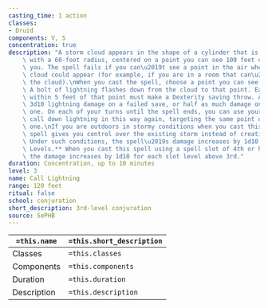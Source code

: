 ```yaml
---
casting_time: 1 action
classes:
- Druid
components: V, S
concentration: true
description: "A storm cloud appears in the shape of a cylinder that is 10 feet tall\
    \ with a 60-foot radius, centered on a point you can see 100 feet directly above\
    \ you. The spell fails if you can\u2019t see a point in the air where the storm\
    \ cloud could appear (for example, if you are in a room that can\u2019t accommodate\
    \ the cloud).\nWhen you cast the spell, choose a point you can see within range.\
    \ A bolt of lightning flashes down from the cloud to that point. Each creature\
    \ within 5 feet of that point must make a Dexterity saving throw. A creature takes\
    \ 3d10 lightning damage on a failed save, or half as much damage on a successful\
    \ one. On each of your turns until the spell ends, you can use your action to\
    \ call down lightning in this way again, targeting the same point or a different\
    \ one.\nIf you are outdoors in stormy conditions when you cast this spell, the\
    \ spell gives you control over the existing storm instead of creating a new one.\
    \ Under such conditions, the spell\u2019s damage increases by 1d10.\n**At Higher\
    \ Levels.** When you cast this spell using a spell slot of 4th or higher level,\
    \ the damage increases by 1d10 for each slot level above 3rd."
duration: Concentration, up to 10 minutes
level: 3
name: Call Lightning
range: 120 feet
ritual: false
school: conjuration
short_description: 3rd-level conjuration
source: 5ePHB
---
```


| `=this.name` | `=this.short_description` |
| ------------ | ------------------------- |
| Classes      | `=this.classes`           |
| Components   | `=this.components`        |
| Duration     | `=this.duration`          |
| Description  | `=this.description`       |